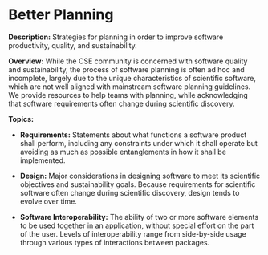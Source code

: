 # Better Planning

**Description:**  Strategies for planning in order to improve software productivity, quality, and sustainability.  

**Overview:** While the CSE community is concerned with software quality and sustainability, the process of software planning is often ad hoc and incomplete, largely due to the unique characteristics of scientific software, which are not well aligned with mainstream software planning guidelines.  We provide resources to help teams with planning, while acknowledging that software requirements often change during scientific discovery.  

**Topics:**

- **Requirements:**
Statements about what functions a software product shall perform, including any constraints under which it shall operate but avoiding as much as possible entanglements in how it shall be implemented.

<!---
    - [What Are CSE Software Requirements?](Topics/WhatAreCseSwRequirements.md)
--->

- **Design:**
Major considerations in designing software to meet its scientific objectives and sustainability goals. Because requirements for scientific software often change during scientific discovery, design tends to evolve over time.

<!---
    - [What Is CSE Software Design?](Topics/WhatIsCseSwDesign.md)
--->

- **Software Interoperability:**
The ability of two or more software elements to be used together in an application, without special effort on the part of the user.  Levels of interoperability range from side-by-side usage through various types of interactions between packages.

<!---
     - [What Are Interoperable Software Libraries?](../CuratedContent/WhatAreInteoperableSwLibraries.md)
--->

<!---
Category order: 1
--->
